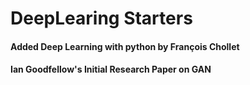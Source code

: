 # DeepLearing Starters

#### Added Deep Learning with python by François Chollet 
####  Ian Goodfellow's Initial Research Paper on GAN